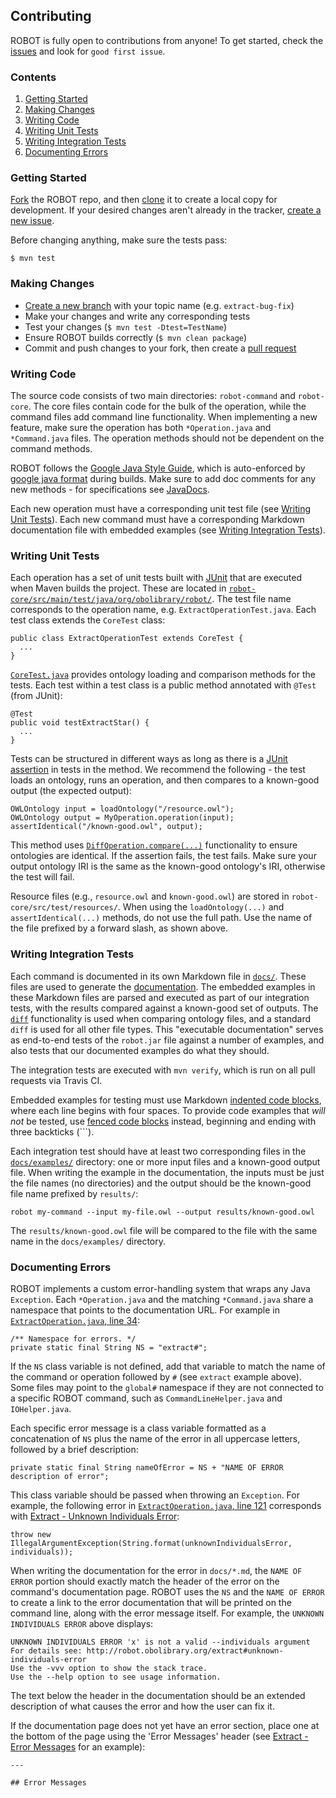 ## Contributing

ROBOT is fully open to contributions from anyone! To get started, check the [issues](https://github.com/ontodev/robot/issues) and look for `good first issue`.

### Contents

1. [Getting Started](#getting-started)
2. [Making Changes](#making-changes)
3. [Writing Code](#writing-code)
4. [Writing Unit Tests](#writing-unit-tests)
5. [Writing Integration Tests](#writing-integration-tests)
6. [Documenting Errors](#documenting-errors)

### Getting Started

[Fork](https://help.github.com/articles/fork-a-repo/) the ROBOT repo, and then [clone](https://help.github.com/articles/cloning-a-repository/) it to create a local copy for development. If your desired changes aren't already in the tracker, [create a new issue](https://github.com/ontodev/robot/issues/new).

Before changing anything, make sure the tests pass:

    $ mvn test

### Making Changes

* [Create a new branch](https://git-scm.com/book/en/v2/Git-Branching-Basic-Branching-and-Merging) with your topic name (e.g. `extract-bug-fix`)
* Make your changes and write any corresponding tests
* Test your changes (`$ mvn test -Dtest=TestName`)
* Ensure ROBOT builds correctly (`$ mvn clean package`)
* Commit and push changes to your fork, then create a [pull request](https://help.github.com/articles/about-pull-requests/)

### Writing Code

The source code consists of two main directories: `robot-command` and `robot-core`. The core files contain code for the bulk of the operation, while the command files add command line functionality. When implementing a new feature, make sure the operation has both `*Operation.java` and `*Command.java` files. The operation methods should not be dependent on the command methods.

ROBOT follows the [Google Java Style Guide](https://google.github.io/styleguide/javaguide.html), which is auto-enforced by [google java format](https://github.com/google/google-java-format) during builds. Make sure to add doc comments for any new methods - for specifications see [JavaDocs](http://www.oracle.com/technetwork/java/javase/documentation/index-137868.html).

Each new operation must have a corresponding unit test file (see [Writing Unit Tests](#writing-unit-tests)). Each new command must have a corresponding Markdown documentation file with embedded examples (see [Writing Integration Tests](#writing-integration-tests)).

### Writing Unit Tests

Each operation has a set of unit tests built with [JUnit](https://junit.org/junit5/) that are executed when Maven builds the project. These are located in [`robot-core/src/main/test/java/org/obolibrary/robot/`](https://github.com/ontodev/robot/tree/master/robot-core/src/test/java/org/obolibrary/robot). The test file name corresponds to the operation name, e.g. `ExtractOperationTest.java`. Each test class extends the `CoreTest` class:

```
public class ExtractOperationTest extends CoreTest {
  ...
}
```

[`CoreTest.java`](https://github.com/ontodev/robot/blob/master/robot-core/src/test/java/org/obolibrary/robot/CoreTest.java) provides ontology loading and comparison methods for the tests. Each test within a test class is a public method annotated with `@Test` (from JUnit):

```
@Test
public void testExtractStar() {
  ...
}
```

Tests can be structured in different ways as long as there is a [JUnit assertion](http://junit.sourceforge.net/javadoc/org/junit/Assert.html) in tests in the method. We recommend the following - the test loads an ontology, runs an operation, and then compares to a known-good output (the expected output):

```
OWLOntology input = loadOntology("/resource.owl");
OWLOntology output = MyOperation.operation(input);
assertIdentical("/known-good.owl", output);
```

This method uses [`DiffOperation.compare(...)`](https://github.com/ontodev/robot/blob/master/robot-core/src/main/java/org/obolibrary/robot/DiffOperation.java#L74) functionality to ensure ontologies are identical. If the assertion fails, the test fails. Make sure your output ontology IRI is the same as the known-good ontology's IRI, otherwise the test will fail.

Resource files (e.g., `resource.owl` and `known-good.owl`) are stored in `robot-core/src/test/resources/`. When using the `loadOntology(...)` and `assertIdentical(...)` methods, do not use the full path. Use the name of the file prefixed by a forward slash, as shown above.

### Writing Integration Tests

Each command is documented in its own Markdown file in [`docs/`](https://github.com/ontodev/robot/tree/master/docs). These files are used to generate the [documentation](http://robot.obolibrary.org/). The embedded examples in these Markdown files are parsed and executed as part of our integration tests, with the results compared against a known-good set of outputs. The [`diff`](http://robot.obolibrary.org/diff) functionality is used when comparing ontology files, and a standard `diff` is used for all other file types. This "executable documentation" serves as end-to-end tests of the `robot.jar` file against a number of examples, and also tests that our documented examples do what they should.

The integration tests are executed with `mvn verify`, which is run on all pull requests via Travis CI.

Embedded examples for testing must use Markdown [indented code blocks](https://github.github.com/gfm/#indented-code-blocks), where each line begins with four spaces. To provide code examples that *will not* be tested, use [fenced code blocks](https://github.github.com/gfm/#fenced-code-blocks) instead, beginning and ending with three backticks (\`\`\`).

Each integration test should have at least two corresponding files in the [`docs/examples/`](https://github.com/ontodev/robot/tree/master/docs/examples) directory: one or more input files and a known-good output file. When writing the example in the documentation, the inputs must be just the file names (no directories) and the output should be the known-good file name prefixed by `results/`:

```
robot my-command --input my-file.owl --output results/known-good.owl
```

The `results/known-good.owl` file will be compared to the file with the same name in the `docs/examples/` directory.

### Documenting Errors

ROBOT implements a custom error-handling system that wraps any Java `Exception`. Each `*Operation.java` and the matching `*Command.java` share a namespace that points to the documentation URL. For example in [`ExtractOperation.java`, line 34](https://github.com/ontodev/robot/blob/master/robot-core/src/main/java/org/obolibrary/robot/ExtractOperation.java#L34):

```
/** Namespace for errors. */
private static final String NS = "extract#";
```

If the `NS` class variable is not defined, add that variable to match the name of the command or operation followed by `#` (see `extract` example above). Some files may point to the `global#` namespace if they are not connected to a specific ROBOT command, such as `CommandLineHelper.java` and `IOHelper.java`.

Each specific error message is a class variable formatted as a concatenation of `NS` plus the name of the error in all uppercase letters, followed by a brief description:

```
private static final String nameOfError = NS + "NAME OF ERROR description of error";
```

This class variable should be passed when throwing an `Exception`. For example, the following error in [`ExtractOperation.java`, line 121](https://github.com/ontodev/robot/blob/master/robot-core/src/main/java/org/obolibrary/robot/ExtractOperation.java#L121) corresponds with [Extract - Unknown Individuals Error](http://robot.obolibrary.org/extract#unknown-individuals-error):

```
throw new IllegalArgumentException(String.format(unknownIndividualsError, individuals));
```

When writing the documentation for the error in `docs/*.md`, the `NAME OF ERROR` portion should exactly match the header of the error on the command's documentation page. ROBOT uses the `NS` and the `NAME OF ERROR` to create a link to the error documentation that will be printed on the command line, along with the error message itself. For example, the `UNKNOWN INDIVIDUALS ERROR` above displays:

```
UNKNOWN INDIVIDUALS ERROR 'x' is not a valid --individuals argument
For details see: http://robot.obolibrary.org/extract#unknown-individuals-error
Use the -vvv option to show the stack trace.
Use the --help option to see usage information.
```

The text below the header in the documentation should be an extended description of what causes the error and how the user can fix it.

If the documentation page does not yet have an error section, place one at the bottom of the page using the 'Error Messages' header (see [Extract - Error Messages](http://robot.obolibrary.org/extract#error-messages) for an example):

```
---

## Error Messages
```
